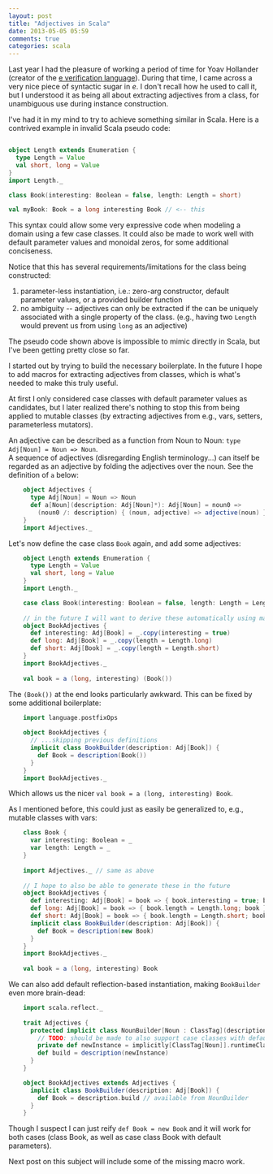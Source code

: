 ```yaml
---
layout: post
title: "Adjectives in Scala"
date: 2013-05-05 05:59
comments: true
categories: scala
---
```


Last year I had the pleasure of working a period of time for Yoav Hollander (creator of the [e verification language](http://en.wikipedia.org/wiki/E_%28verification_language%29)). During that time, I came across a very nice piece of syntactic sugar in *e*. I don't recall how he used to call it, but I understood it as being all about extracting adjectives from a class, for unambiguous use during instance construction.

I've had it in my mind to try to achieve something similar in Scala. Here is a contrived example in invalid Scala pseudo code:

``` scala

object Length extends Enumeration {
  type Length = Value
  val short, long = Value
}
import Length._

class Book(interesting: Boolean = false, length: Length = short)

val myBook: Book = a long interesting Book // <-- this

```

This syntax could allow some very expressive code when modeling a domain using a few case classes. It could also be made to work well with default parameter values and monoidal zeros, for some additional conciseness.

Notice that this has several requirements/limitations for the class being constructed:

1. parameter-less instantiation, i.e.: zero-arg constructor, default parameter values, or a provided builder function
2. no ambiguity -- adjectives can only be extracted if the can be uniquely associated with a single property of the class. (e.g., having two `Length` would prevent us from using `long` as an adjective)

The pseudo code shown above is impossible to mimic directly in Scala, but I've been getting pretty close so far. 

I started out by trying to build the necessary boilerplate. In the future I hope to add macros for extracting adjectives from classes, which is what's needed to make this truly useful.

At first I only considered case classes with default parameter values as candidates, but I later realized there's nothing to stop this from being applied to mutable classes (by extracting adjectives from e.g., vars, setters, parameterless mutators).

An adjective can be described as a function from Noun to Noun: `type Adj[Noun] = Noun => Noun`.  
A sequence of adjectives (disregarding English terminology...) can itself be regarded as an adjective by folding the adjectives over the noun. See the definition of `a` below:

``` scala
    object Adjectives {
      type Adj[Noun] = Noun => Noun
      def a[Noun](description: Adj[Noun]*): Adj[Noun] = noun0 =>
        (noun0 /: description) { (noun, adjective) => adjective(noun) }
    }
    import Adjectives._
```

Let's now define the case class `Book` again, and add some adjectives:

``` scala
    object Length extends Enumeration {
      type Length = Value
      val short, long = Value
    }
    import Length._

    case class Book(interesting: Boolean = false, length: Length = Length.short)
    
    // in the future I will want to derive these automatically using macros:
    object BookAdjectives {
      def interesting: Adj[Book] = _.copy(interesting = true)
      def long: Adj[Book] = _.copy(length = Length.long)
      def short: Adj[Book] = _.copy(length = Length.short)
    }
    import BookAdjectives._
    
    val book = a (long, interesting) (Book())
```
    
The `(Book())` at the end looks particularly awkward. This can be fixed by some additional boilerplate:

``` scala
    import language.postfixOps
    
    object BookAdjectives {
      // ...skipping previous definitions
      implicit class BookBuilder(description: Adj[Book]) {
        def Book = description(Book())
      }
    }
    import BookAdjectives._
```
    
Which allows us the nicer `val book = a (long, interesting) Book`.

As I mentioned before, this could just as easily be generalized to, e.g., mutable classes with vars:

``` scala
    class Book {
      var interesting: Boolean = _
      var length: Length = _
    }
    
    import Adjectives._ // same as above
    
    // I hope to also be able to generate these in the future
    object BookAdjectives {
      def interesting: Adj[Book] = book => { book.interesting = true; book }
      def long: Adj[Book] = book => { book.length = Length.long; book }
      def short: Adj[Book] = book => { book.length = Length.short; book }
      implicit class BookBuilder(description: Adj[Book]) {
        def Book = description(new Book)
      }
    }
    import BookAdjectives._
    
    val book = a (long, interesting) Book
```
    
We can also add default reflection-based instantiation, making `BookBuilder` even more brain-dead:

``` scala
    import scala.reflect._
    
    trait Adjectives {
      protected implicit class NounBuilder[Noun : ClassTag](description: Adj[Noun]) {
        // TODO: should be made to also support case classes with default parameters
        private def newInstance = implicitly[ClassTag[Noun]].runtimeClass.newInstance.asInstanceOf[Noun]
        def build = description(newInstance)
      }
    }

    object BookAdjectives extends Adjectives {
      implicit class BookBuilder(description: Adj[Book]) {
        def Book = description.build // available from NounBuilder
      }
    }
```

Though I suspect I can just reify `def Book = new Book` and it will work for both cases (class Book, as well as case class Book with default parameters).

Next post on this subject will include some of the missing macro work.
